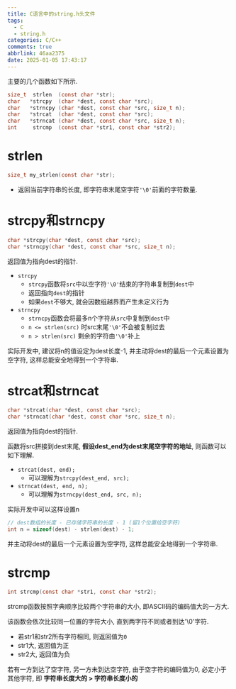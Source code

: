```yaml
---
title: C语言中的string.h头文件
tags:
  - C
  - string.h
categories: C/C++
comments: true
abbrlink: 46aa2375
date: 2025-01-05 17:43:17
---
```



主要的几个函数如下所示.

```c
size_t  strlen  (const char *str);
char   *strcpy  (char *dest, const char *src);
char   *strncpy (char *dest, const char *src, size_t n);
char   *strcat  (char *dest, const char *src);
char   *strncat (char *dest, const char *src, size_t n);
int     strcmp  (const char *str1, const char *str2);
```

<!--more-->

# strlen

```c
size_t my_strlen(const char *str);
```

- 返回当前字符串的长度, 即字符串末尾空字符```'\0'```前面的字符数量.




# strcpy和strncpy

```c
char *strcpy(char *dest, const char *src);
char *strncpy(char *dest, const char *src, size_t n);
```

返回值为指向dest的指针.

- ```strcpy```
  - ```strcpy```函数将```src```中以空字符```'\0'```结束的字符串复制到```dest```中
  - 返回指向```dest```的指针
  - 如果```dest```不够大, 就会因数组越界而产生未定义行为
- ```strncpy```
  - ```strncpy```函数会将最多n个字符从```src```中复制到```dest```中
  - ```n <= strlen(src)``` 时src末尾```'\0'```不会被复制过去
  - ```n > strlen(src)``` 剩余的字符由```'\0'```补上
  
实际开发中, 建议将n的值设定为dest长度-1, 并主动将dest的最后一个元素设置为空字符, 这样总能安全地得到一个字符串.




# strcat和strncat

```c
char *strcat(char *dest, const char *src);
char *strncat(char *dest, const char *src, size_t n);
```

返回值为指向dest的指针.

函数将src拼接到dest末尾, **假设dest_end为dest末尾空字符的地址**, 则函数可以如下理解.

- ```strcat(dest, end);```
  - 可以理解为```strcpy(dest_end, src);```
- ```strncat(dest, end, n);```
  - 可以理解为```strncpy(dest_end, src, n);```

实际开发中可以这样设置n
```c
// dest数组的长度 - 已存储字符串的长度 - 1 (留1个位置给空字符)
int n = sizeof(dest) - strlen(dest) - 1;    
```
并主动将dest的最后一个元素设置为空字符, 这样总能安全地得到一个字符串.


# strcmp


```c
int strcmp(const char *str1, const char *str2);
```

strcmp函数按照字典顺序比较两个字符串的大小, 即ASCII码的编码值大的一方大.

该函数会依次比较同一位置的字符大小, 直到两字符不同或者到达'\0'字符.

- 若str1和str2所有字符相同, 则返回值为```0```
- str1大, 返回值为正
- str2大, 返回值为负
  
若有一方到达了空字符, 另一方未到达空字符, 由于空字符的编码值为0, 必定小于其他字符, 即 **字符串长度大的 > 字符串长度小的**



